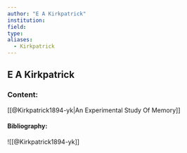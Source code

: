 ```yaml
---
author: "E A Kirkpatrick"
institution:
field:
type:
aliases:
  - Kirkpatrick
---
```


## E A Kirkpatrick

### Content:
[[@Kirkpatrick1894-yk|An Experimental Study Of Memory]]

#### Bibliography:

![[@Kirkpatrick1894-yk]]